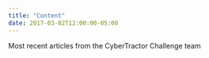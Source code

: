 ```yaml
---
title: "Content"
date: 2017-03-02T12:00:00-05:00
---
```


Most recent articles from the CyberTractor Challenge team
